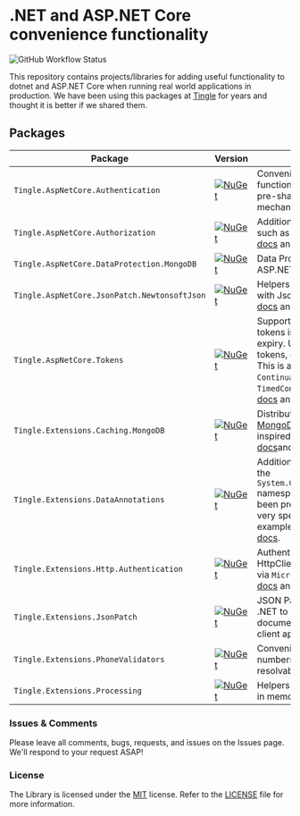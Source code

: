 # .NET and ASP.NET Core convenience functionality

![GitHub Workflow Status](https://img.shields.io/github/actions/workflow/status/tinglesoftware/dotnet-extensions/release.yml?branch=main&style=flat-square)

This repository contains projects/libraries for adding useful functionality to dotnet and ASP.NET Core when running real world applications in production. We have been using this packages at [Tingle](https://tingle.software) for years and thought it is better if we shared them.

## Packages

|Package|Version|Description|
|--|--|--|
|`Tingle.AspNetCore.Authentication`|[![NuGet](https://img.shields.io/nuget/v/Tingle.AspNetCore.Authentication.svg)](https://www.nuget.org/packages/Tingle.AspNetCore.Authentication/)|Convenience authentication functionality such as pass through and pre-shared key authentication mechanisms. See [docs](./src/Tingle.AspNetCore.Authentication/README.md) and [sample](./samples/AuthenticationSample)|
|`Tingle.AspNetCore.Authorization`|[![NuGet](https://img.shields.io/nuget/v/Tingle.AspNetCore.Authorization.svg)](https://www.nuget.org/packages/Tingle.AspNetCore.Authorization/)|Additional authorization functionality such as handlers and requirements. See [docs](./src/Tingle.AspNetCore.Authorization/README.md) and [sample](./samples/AuthorizationSample)|
|`Tingle.AspNetCore.DataProtection.MongoDB`|[![NuGet](https://img.shields.io/nuget/v/Tingle.AspNetCore.DataProtection.MongoDB.svg)](https://www.nuget.org/packages/Tingle.AspNetCore.DataProtection.MongoDB/)|Data Protection store in [MongoDB](https://mongodb.com) for ASP.NET Core. See [docs](./src/Tingle.AspNetCore.DataProtection.MongoDB/README.md) and [sample](./samples/DataProtectionMongoDBSample).|
|`Tingle.AspNetCore.JsonPatch.NewtonsoftJson`|[![NuGet](https://img.shields.io/nuget/v/Tingle.AspNetCore.JsonPatch.NewtonsoftJson.svg)](https://www.nuget.org/packages/Tingle.AspNetCore.JsonPatch.NewtonsoftJson/)|Helpers for validation when working with JsonPatch in ASP.NET Core. See [docs](./src/Tingle.AspNetCore.JsonPatch.NewtonsoftJson/README.md) and [blog](https://medium.com/swlh/immutable-properties-with-json-patch-in-aspnet-core-25185f493ea8).|
|`Tingle.AspNetCore.Tokens`|[![NuGet](https://img.shields.io/nuget/v/Tingle.AspNetCore.Tokens.svg)](https://www.nuget.org/packages/Tingle.AspNetCore.Tokens/)|Support for generation of continuation tokens in ASP.NET Core with optional expiry. Useful for pagination, user invite tokens, expiring operation tokens, etc. This is availed through the `ContinuationToken<T>` and `TimedContinuationToken<T>` types. See [docs](./src/Tingle.AspNetCore.Tokens/README.md) and [sample](./samples/TokensSample).|
|`Tingle.Extensions.Caching.MongoDB`|[![NuGet](https://img.shields.io/nuget/v/Tingle.Extensions.Caching.MongoDB.svg)](https://www.nuget.org/packages/Tingle.Extensions.Caching.MongoDB/)|Distributed caching implemented with [MongoDB](https://mongodb.com) on top of `IDistributedCache`, inspired by [CosmosCache](https://github.com/Azure/Microsoft.Extensions.Caching.Cosmos). See [docs](./src/Tingle.Extensions.Caching.MongoDB/README.md)and [sample](./samples/AspNetCoreSessionState)|
|`Tingle.Extensions.DataAnnotations`|[![NuGet](https://img.shields.io/nuget/v/Tingle.Extensions.DataAnnotations.svg)](https://www.nuget.org/packages/Tingle.Extensions.DataAnnotations/)|Additional data validation attributes in the `System.ComponentModel.DataAnnotations` namespace. Some of this should have been present in the framework but are very specific to some use cases. For example `FiveStarRatingAttribute`. See [docs](./src/Tingle.Extensions.DataAnnotations/README.md).|
|`Tingle.Extensions.Http.Authentication`|[![NuGet](https://img.shields.io/nuget/v/Tingle.Extensions.Http.Authentication.svg)](https://www.nuget.org/packages/Tingle.Extensions.Http.Authentication/)|Authentication providers for use with HttpClient and includes support for DI via `Microsoft.Extensions.Http`. See [docs](./src/Tingle.Extensions.Http.Authentication/README.md) and [sample](./samples/HttpAuthenticationSample).|
|`Tingle.Extensions.JsonPatch`|[![NuGet](https://img.shields.io/nuget/v/Tingle.Extensions.JsonPatch.svg)](https://www.nuget.org/packages/Tingle.Extensions.JsonPatch/)|JSON Patch (RFC 6902) support for .NET to easily generate JSON Patch documents using `System.Text.Json` for client applications. See [docs](./src/Tingle.Extensions.JsonPatch/README.md).|
|`Tingle.Extensions.PhoneValidators`|[![NuGet](https://img.shields.io/nuget/v/Tingle.Extensions.PhoneValidators.svg)](https://www.nuget.org/packages/Tingle.Extensions.PhoneValidators/)|Convenience for validation of phone numbers either via attributes or resolvable services. See [docs](./src/Tingle.Extensions.PhoneValidators/README.md).|
|`Tingle.Extensions.Processing`|[![NuGet](https://img.shields.io/nuget/v/Tingle.Extensions.Processing.svg)](https://www.nuget.org/packages/Tingle.Extensions.Processing/)|Helpers for making processing of bulk in memory tasks. See [docs](./src/Tingle.Extensions.Processing/README.md).|

### Issues &amp; Comments

Please leave all comments, bugs, requests, and issues on the Issues page. We'll respond to your request ASAP!

### License

The Library is licensed under the [MIT](http://www.opensource.org/licenses/mit-license.php "Read more about the MIT license form") license. Refer to the [LICENSE](./LICENSE) file for more information.
